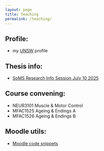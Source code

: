 ```yaml
---
layout: page
title: Teaching
permalink: /teaching/
---
```


Profile:
---
- my [UNSW](https://medicalsciences.med.unsw.edu.au/people/dr-frederic-von-wegner) profile

Thesis info:
---
- [SoMS Research Info Session July 10 2025](https://tnf-computational-physiology.github.io/slides/thesis-info.html)

Course convening:
---
- NEUR3101 Muscle & Motor Control
- MFAC1525 Ageing & Endings A
- MFAC1526 Ageing & Endings B

Moodle utils:
---
- [Moodle code snippets](https://frederic-vw.github.io/moodle-utils/)

